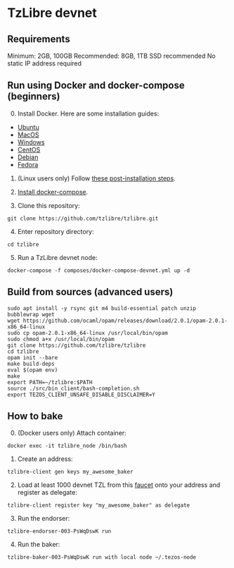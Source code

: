 # TzLibre devnet

## Requirements

Minimum: 2GB, 100GB
Recommended: 8GB, 1TB
SSD recommended
No static IP address required

## Run using Docker and docker-compose (beginners)

0. Install Docker. Here are some installation guides:
- [Ubuntu](https://docs.docker.com/install/linux/docker-ce/ubuntu/)
- [MacOS](https://docs.docker.com/docker-for-mac/install/)
- [Windows](https://docs.docker.com/docker-for-windows/install/)
- [CentOS](https://docs.docker.com/install/linux/docker-ce/centos/)
- [Debian](https://docs.docker.com/install/linux/docker-ce/debian/)
- [Fedora](https://docs.docker.com/install/linux/docker-ce/fedora/)

1. (Linux users only) Follow [these post-installation steps](https://docs.docker.com/install/linux/linux-postinstall/).

2. [Install docker-compose](https://docs.docker.com/compose/install/).

3. Clone this repository:

```
git clone https://github.com/tzlibre/tzlibre.git
```

4. Enter repository directory:

```
cd tzlibre
```

5. Run a TzLibre devnet node:

```
docker-compose -f composes/docker-compose-devnet.yml up -d
```

## Build from sources (advanced users)
```
sudo apt install -y rsync git m4 build-essential patch unzip bubblewrap wget
wget https://github.com/ocaml/opam/releases/download/2.0.1/opam-2.0.1-x86_64-linux
sudo cp opam-2.0.1-x86_64-linux /usr/local/bin/opam
sudo chmod a+x /usr/local/bin/opam
git clone https://github.com/tzlibre/tzlibre
cd tzlibre
opam init --bare
make build-deps
eval $(opam env)
make
export PATH=~/tzlibre:$PATH
source ./src/bin_client/bash-completion.sh
export TEZOS_CLIENT_UNSAFE_DISABLE_DISCLAIMER=Y
```

## How to bake

0. (Docker users only) Attach container:
```
docker exec -it tzlibre_node /bin/bash 
```

1. Create an address:
```
tzlibre-client gen keys my_awesome_baker
```

2. Load at least 1000 devnet TZL from this [faucet](http://faucet.devnet.tzlibre.io) onto your address and register as delegate:
```
tzlibre-client register key "my_awesome_baker" as delegate
```

3. Run the endorser:
```
tzlibre-endorser-003-PsWqDswK run
```

4. Run the baker:
```
tzlibre-baker-003-PsWqDswK run with local node ~/.tezos-node
```
